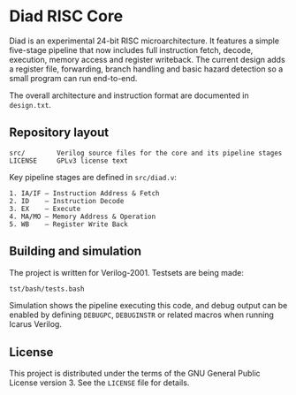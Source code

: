 # Diad RISC Core

Diad is an experimental 24-bit RISC microarchitecture. It features a simple five-stage pipeline that now includes full instruction fetch, decode, execution, memory access and register writeback.
The current design adds a register file, forwarding, branch handling and basic hazard detection so a small program can run end-to-end.

The overall architecture and instruction format are documented in `design.txt`.

## Repository layout

```
src/        Verilog source files for the core and its pipeline stages
LICENSE     GPLv3 license text
```

Key pipeline stages are defined in `src/diad.v`:

```
1. IA/IF – Instruction Address & Fetch
2. ID    – Instruction Decode
3. EX    – Execute
4. MA/MO – Memory Address & Operation
5. WB    – Register Write Back
```

## Building and simulation

The project is written for Verilog-2001. Testsets are being made:

```bash
tst/bash/tests.bash
```

Simulation shows the pipeline executing this code, and debug output can be enabled by defining `DEBUGPC`, `DEBUGINSTR` or related macros when running Icarus Verilog.

## License

This project is distributed under the terms of the GNU General Public License version 3. See the `LICENSE` file for details.
